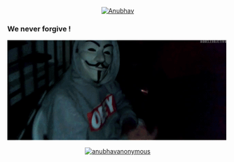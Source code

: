<p align="center"><a href="https://github.com/anubhavanonymous"><img title="Anubhav" src="https://github-readme-stats.vercel.app/api?username=anubhavanonymous&show_icons=true&include_all_commits=true&theme=default&cache_seconds=3200"></a>
</p>


### We never forgive !

![](OVO.gif)



<p align="center">
<a href="https://github.com/anubhavanonymous"><img title="anubhavanonymous" src="https://github-readme-stats.vercel.app/api/top-langs/?username=anubhavanonymous&layout=compact"></a>
</p>
